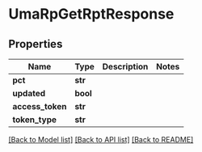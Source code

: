 # UmaRpGetRptResponse

## Properties
Name | Type | Description | Notes
------------ | ------------- | ------------- | -------------
**pct** | **str** |  | 
**updated** | **bool** |  | 
**access_token** | **str** |  | 
**token_type** | **str** |  | 

[[Back to Model list]](../README.md#documentation-for-models) [[Back to API list]](../README.md#documentation-for-api-endpoints) [[Back to README]](../README.md)


